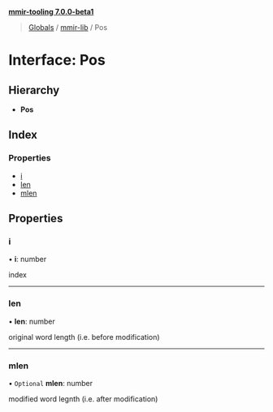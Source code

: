 **[mmir-tooling 7.0.0-beta1](../README.md)**

> [Globals](../README.md) / [mmir-lib](../modules/mmir_lib.md) / Pos

# Interface: Pos

## Hierarchy

* **Pos**

## Index

### Properties

* [i](mmir_lib.pos.md#i)
* [len](mmir_lib.pos.md#len)
* [mlen](mmir_lib.pos.md#mlen)

## Properties

### i

•  **i**: number

index

___

### len

•  **len**: number

original word length (i.e. before modification)

___

### mlen

• `Optional` **mlen**: number

modified word legnth (i.e. after modification)
